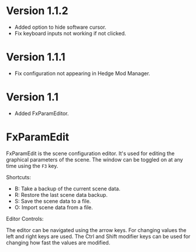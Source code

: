 # Version 1.1.2
- Added option to hide software cursor.
- Fix keyboard inputs not working if not clicked.

# Version 1.1.1
- Fix configuration not appearing in Hedge Mod Manager.

# Version 1.1
- Added FxParamEditor.

# FxParamEdit
FxParamEdit is the scene configuration editor. It's used for editing the graphical parameters of the scene. The window can be toggled on at any time using the `F3` key.

Shortcuts:
- B: Take a backup of the current scene data.
- R: Restore the last scene data backup.
- S: Save the scene data to a file.
- O: Import scene data from a file.

Editor Controls:

The editor can be navigated using the arrow keys. For changing values the left and right keys are used. The Ctrl and Shift modifier keys can be used for changing how fast the values are modified.